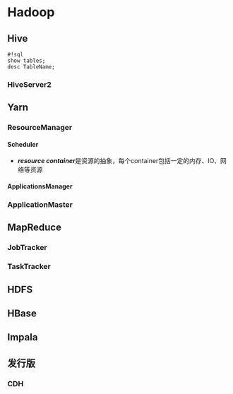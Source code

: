 # Hadoop


## Hive
```
#!sql
show tables;
desc TableName;
```
### HiveServer2
## Yarn
### ResourceManager
#### Scheduler
* ***resource container***是资源的抽象，每个container包括一定的内存、IO、网络等资源
#### ApplicationsManager
### ApplicationMaster

## MapReduce
### JobTracker
### TaskTracker


## HDFS

## HBase


## Impala

## 发行版
### CDH